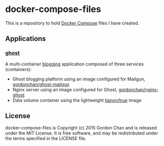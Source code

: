# docker-compose-files

This is a repository to hold [Docker Compose](https://docs.docker.com/compose/) files I have created.

## Applications

### [ghost](https://github.com/gchan/docker-compose-files/blob/master/ghost/docker-compose.yml)
A multi-container [blogging](https://ghost.org/) application composed of three services (containers):

* Ghost blogging platform using an image configured for Mailgun, [gordonchan/ghost-mailgun](https://github.com/gchan/dockerfiles/tree/master/ghost-mailgun)
* Nginx server using an image configured for Ghost, [gordonchan/nginx-ghost](https://github.com/gchan/dockerfiles/tree/master/nginx-ghost)
* Data volume container using the lightweight [tianon/true](https://hub.docker.com/r/tianon/true/) image

## License

docker-compose-files is Copyright (c) 2015 Gordon Chan and is released under the MIT License. It is free software, and may be redistributed under the terms specified in the LICENSE file.
